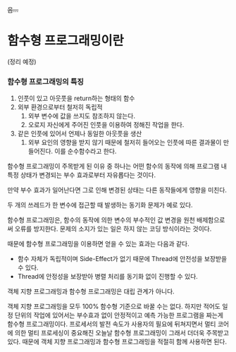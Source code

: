 ~~음...~~

# 함수형 프로그래밍이란

(정리 예정)

### 함수형 프로그래밍의 특징

1. 인풋이 있고 아웃풋을 return하는 형태의 함수
2. 외부 환경으로부터 철저히 독립적
    1. 외부 변수에 값을 쓰지도 참조하지 않는다.
    2. 오로지 자신에게 주어진 인풋을 이용하여 정해진 작업을 한다.
3. 같은 인풋에 있어서 언제나 동일한 아웃풋을 생산
    1. 외부 요인의 영향을 받지 않기 때문에 철저히 들어오는 인풋에 따른 결과물이 만들어진다. 이를 순수함수라고 한다.

함수형 프로그래밍이 주목받게 된 이유 중 하나는 어떤 함수의 동작에 의해 프로그램 내 특정 상태가 변경되는 부수 효과로부터 자유롭다는 것이다. 

만약 부수 효과가 일어난다면 그로 인해 변경된 상태는 다른 동작들에게 영향을 미친다. 

두 개의 쓰레드가 한 변수에 접근할 때 발생하는 동기화 문제가 예로 있다. 

함수형 프로그래밍은, 함수의 동작에 의한 변수의 부수적인 값 변경을 원천 배제함으로써 오류를 방지한다. 문제의 소지가 있는 일은 하지 않는 코딩 방식이라는 것이다. 

때문에 함수형 프로그래밍을 이용하면 얻을 수 있는 효과는 다음과 같다. 

- 함수 자체가 독립적이며 Side-Effect가 없기 때문에 Thread에 안전성을 보장받을 수 있다.
- Thread에 안정성을 보장받아 병렬 처리를 동기화 없이 진행할 수 있다.

객체 지향 프로그래밍과 함수형 프로그래밍은 대립 관계가 아니다. 

객체 지향 프로그래밍을 모두 100% 함수형 기준으로 바꿀 수는 없다. 하지만 적어도 일정 단위의 작업에 있어서는 부수효과 없이 안정적이고 예측 가능한 프로그램을 짜는게 함수형 프로그래밍이다. 프로세서의 발전 속도가 사용자의 필요에 뒤쳐지면서 멀티 코어에 의한 멀티 프로세싱이 중요해진 오늘날 함수형 프로그래밍이 그래서 더더욱 주목받고 있다. 때문에 객체 지향 프로그래밍과 함수형 프로그래밍을 적절히 함께 사용하면 된다.